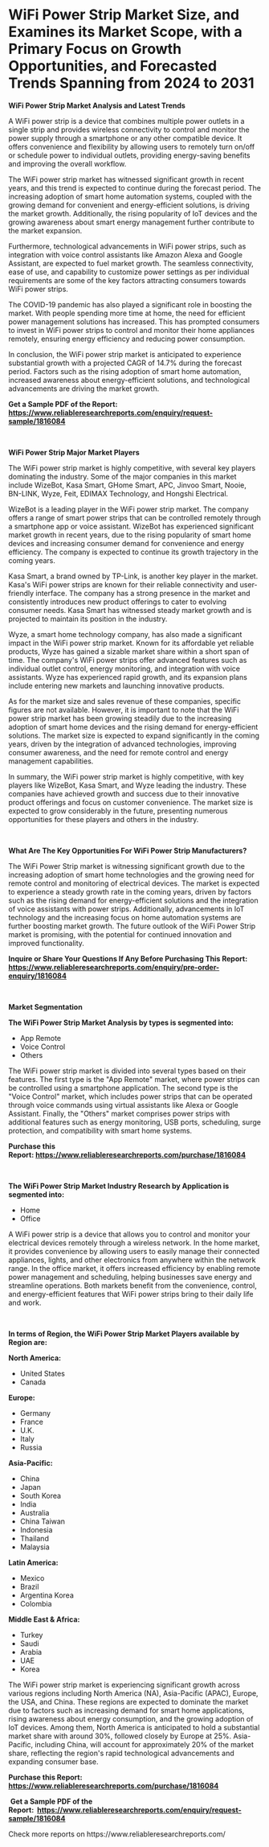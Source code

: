 <p><h1>WiFi Power Strip Market Size, and Examines its Market Scope, with a Primary Focus on Growth Opportunities, and Forecasted Trends Spanning from 2024 to 2031</h1></p><p><strong>WiFi Power Strip Market Analysis and Latest Trends</strong></p>
<p><p>A WiFi power strip is a device that combines multiple power outlets in a single strip and provides wireless connectivity to control and monitor the power supply through a smartphone or any other compatible device. It offers convenience and flexibility by allowing users to remotely turn on/off or schedule power to individual outlets, providing energy-saving benefits and improving the overall workflow.</p><p>The WiFi power strip market has witnessed significant growth in recent years, and this trend is expected to continue during the forecast period. The increasing adoption of smart home automation systems, coupled with the growing demand for convenient and energy-efficient solutions, is driving the market growth. Additionally, the rising popularity of IoT devices and the growing awareness about smart energy management further contribute to the market expansion.</p><p>Furthermore, technological advancements in WiFi power strips, such as integration with voice control assistants like Amazon Alexa and Google Assistant, are expected to fuel market growth. The seamless connectivity, ease of use, and capability to customize power settings as per individual requirements are some of the key factors attracting consumers towards WiFi power strips.</p><p>The COVID-19 pandemic has also played a significant role in boosting the market. With people spending more time at home, the need for efficient power management solutions has increased. This has prompted consumers to invest in WiFi power strips to control and monitor their home appliances remotely, ensuring energy efficiency and reducing power consumption.</p><p>In conclusion, the WiFi power strip market is anticipated to experience substantial growth with a projected CAGR of 14.7% during the forecast period. Factors such as the rising adoption of smart home automation, increased awareness about energy-efficient solutions, and technological advancements are driving the market growth.</p></p>
<p><strong>Get a Sample PDF of the Report:&nbsp; <a href="https://www.reliableresearchreports.com/enquiry/request-sample/1816084">https://www.reliableresearchreports.com/enquiry/request-sample/1816084</a></strong></p>
<p>&nbsp;</p>
<p><strong>WiFi Power Strip Major Market Players</strong></p>
<p><p>The WiFi power strip market is highly competitive, with several key players dominating the industry. Some of the major companies in this market include WizeBot, Kasa Smart, GHome Smart, APC, Jinvoo Smart, Nooie, BN-LINK, Wyze, Feit, EDIMAX Technology, and Hongshi Electrical. </p><p>WizeBot is a leading player in the WiFi power strip market. The company offers a range of smart power strips that can be controlled remotely through a smartphone app or voice assistant. WizeBot has experienced significant market growth in recent years, due to the rising popularity of smart home devices and increasing consumer demand for convenience and energy efficiency. The company is expected to continue its growth trajectory in the coming years.</p><p>Kasa Smart, a brand owned by TP-Link, is another key player in the market. Kasa's WiFi power strips are known for their reliable connectivity and user-friendly interface. The company has a strong presence in the market and consistently introduces new product offerings to cater to evolving consumer needs. Kasa Smart has witnessed steady market growth and is projected to maintain its position in the industry.</p><p>Wyze, a smart home technology company, has also made a significant impact in the WiFi power strip market. Known for its affordable yet reliable products, Wyze has gained a sizable market share within a short span of time. The company's WiFi power strips offer advanced features such as individual outlet control, energy monitoring, and integration with voice assistants. Wyze has experienced rapid growth, and its expansion plans include entering new markets and launching innovative products.</p><p>As for the market size and sales revenue of these companies, specific figures are not available. However, it is important to note that the WiFi power strip market has been growing steadily due to the increasing adoption of smart home devices and the rising demand for energy-efficient solutions. The market size is expected to expand significantly in the coming years, driven by the integration of advanced technologies, improving consumer awareness, and the need for remote control and energy management capabilities.</p><p>In summary, the WiFi power strip market is highly competitive, with key players like WizeBot, Kasa Smart, and Wyze leading the industry. These companies have achieved growth and success due to their innovative product offerings and focus on customer convenience. The market size is expected to grow considerably in the future, presenting numerous opportunities for these players and others in the industry.</p></p>
<p>&nbsp;</p>
<p><strong>What Are The Key Opportunities For WiFi Power Strip Manufacturers?</strong></p>
<p><p>The WiFi Power Strip market is witnessing significant growth due to the increasing adoption of smart home technologies and the growing need for remote control and monitoring of electrical devices. The market is expected to experience a steady growth rate in the coming years, driven by factors such as the rising demand for energy-efficient solutions and the integration of voice assistants with power strips. Additionally, advancements in IoT technology and the increasing focus on home automation systems are further boosting market growth. The future outlook of the WiFi Power Strip market is promising, with the potential for continued innovation and improved functionality.</p></p>
<p><strong>Inquire or Share Your Questions If Any Before Purchasing This Report: <a href="https://www.reliableresearchreports.com/enquiry/pre-order-enquiry/1816084">https://www.reliableresearchreports.com/enquiry/pre-order-enquiry/1816084</a></strong></p>
<p>&nbsp;</p>
<p><strong>Market Segmentation</strong></p>
<p><strong>The WiFi Power Strip Market Analysis by types is segmented into:</strong></p>
<p><ul><li>App Remote</li><li>Voice Control</li><li>Others</li></ul></p>
<p><p>The WiFi power strip market is divided into several types based on their features. The first type is the "App Remote" market, where power strips can be controlled using a smartphone application. The second type is the "Voice Control" market, which includes power strips that can be operated through voice commands using virtual assistants like Alexa or Google Assistant. Finally, the "Others" market comprises power strips with additional features such as energy monitoring, USB ports, scheduling, surge protection, and compatibility with smart home systems.</p></p>
<p><strong>Purchase this Report:&nbsp;<a href="https://www.reliableresearchreports.com/purchase/1816084">https://www.reliableresearchreports.com/purchase/1816084</a></strong></p>
<p>&nbsp;</p>
<p><strong>The WiFi Power Strip Market Industry Research by Application is segmented into:</strong></p>
<p><ul><li>Home</li><li>Office</li></ul></p>
<p><p>A WiFi power strip is a device that allows you to control and monitor your electrical devices remotely through a wireless network. In the home market, it provides convenience by allowing users to easily manage their connected appliances, lights, and other electronics from anywhere within the network range. In the office market, it offers increased efficiency by enabling remote power management and scheduling, helping businesses save energy and streamline operations. Both markets benefit from the convenience, control, and energy-efficient features that WiFi power strips bring to their daily life and work.</p></p>
<p>&nbsp;</p>
<p><strong>In terms of Region, the WiFi Power Strip Market Players available by Region are:</strong></p>
<p>
    <p> <strong> North America: </strong>
        <ul>
            <li>United States</li>
            <li>Canada</li>
        </ul>
        </p> 
    <p> <strong> Europe: </strong>
        <ul>
            <li>Germany</li>
            <li>France</li>
            <li>U.K.</li>
            <li>Italy</li>
            <li>Russia</li>
        </ul>
        </p> 
    <p> <strong> Asia-Pacific: </strong>
        <ul>
            <li>China</li>
            <li>Japan</li>
            <li>South Korea</li>
            <li>India</li>
            <li>Australia</li>
            <li>China Taiwan</li>
            <li>Indonesia</li>
            <li>Thailand</li>
            <li>Malaysia</li>
        </ul>
        </p> 
    <p> <strong> Latin America: </strong>
        <ul>
            <li>Mexico</li>
            <li>Brazil</li>
            <li>Argentina Korea</li>
            <li>Colombia</li>
        </ul>
        </p> 
    <p> <strong> Middle East & Africa: </strong>
        <ul>
            <li>Turkey</li>
            <li>Saudi</li>
            <li>Arabia</li>
            <li>UAE</li>
            <li>Korea</li>
        </ul>
    </p>
    </p>
<p><p>The WiFi power strip market is experiencing significant growth across various regions including North America (NA), Asia-Pacific (APAC), Europe, the USA, and China. These regions are expected to dominate the market due to factors such as increasing demand for smart home applications, rising awareness about energy consumption, and the growing adoption of IoT devices. Among them, North America is anticipated to hold a substantial market share with around 30%, followed closely by Europe at 25%. Asia-Pacific, including China, will account for approximately 20% of the market share, reflecting the region's rapid technological advancements and expanding consumer base.</p></p>
<p><strong>Purchase this Report: <a href="https://www.reliableresearchreports.com/purchase/1816084">https://www.reliableresearchreports.com/purchase/1816084</a></strong></p>
<p>&nbsp;<strong>Get a Sample PDF of the Report:&nbsp;&nbsp;<a href="https://www.reliableresearchreports.com/enquiry/request-sample/1816084">https://www.reliableresearchreports.com/enquiry/request-sample/1816084</a></strong></p>
<p><strong></strong></p>
<p>Check more reports on https://www.reliableresearchreports.com/</p>